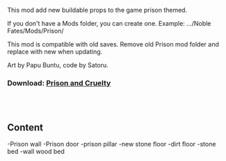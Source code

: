 This mod add new buildable props to the game prison themed.

If you don't have a Mods folder, you can create one.
Example: .../Noble Fates/Mods/Prison/

This mod is compatible with old saves. Remove old Prison mod folder and replace with new when updating.

Art by Papu Buntu, code by Satoru.

### Download: <a href="https://github.com/PapuBuntu/NobleFates-Papu-GardenAndBalcony/raw/main/Garden.7z">Prison and Cruelty</a>  

<br>
<br>

## Content

-Prison wall
-Prison door
-prison pillar
-new stone floor
-dirt floor
-stone bed
-wall wood bed
